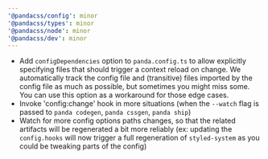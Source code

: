 ```yaml
---
'@pandacss/config': minor
'@pandacss/types': minor
'@pandacss/node': minor
'@pandacss/dev': minor
---
```


- Add `configDependencies` option to `panda.config.ts` to allow explicitly specifying files that should trigger a
  context reload on change. We automatically track the config file and (transitive) files imported by the config file as
  much as possible, but sometimes you might miss some. You can use this option as a workaround for those edge cases.
- Invoke 'config:change' hook in more situations (when the `--watch` flag is passed to `panda codegen`, `panda cssgen`,
  `panda ship`)
- Watch for more config options paths changes, so that the related artifacts will be regenerated a bit more reliably
  (ex: updating the `config.hooks` will now trigger a full regeneration of `styled-system` as you could be tweaking
  parts of the config)
